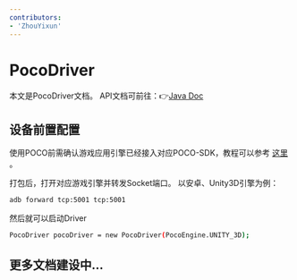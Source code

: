 ```yaml
---
contributors:
- 'ZhouYixun'
---
```


# PocoDriver

本文是PocoDriver文档。 API文档可前往：👉[Java Doc](https://s01.oss.sonatype.org/service/local/repositories/releases/archive/io/github/soniccloudorg/sonic-driver-core/1.1.27/sonic-driver-core-1.1.27-javadoc.jar/!/index.html)

## 设备前置配置

使用POCO前需确认游戏应用引擎已经接入对应POCO-SDK，教程可以参考 [这里](https://sonic-cloud.cn/document?tag=poco) 。

打包后，打开对应游戏引擎并转发Socket端口。 以安卓、Unity3D引擎为例：
```bash
adb forward tcp:5001 tcp:5001
```
然后就可以启动Driver
```bash
PocoDriver pocoDriver = new PocoDriver(PocoEngine.UNITY_3D);
```

## 更多文档建设中...
